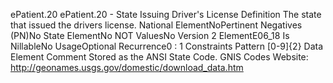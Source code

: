 

ePatient.20
ePatient.20 - State Issuing Driver's License
Definition
The state that issued the drivers license.
National ElementNoPertinent Negatives (PN)No
State ElementNo
NOT ValuesNo
Version 2 ElementE06_18
Is NillableNo
UsageOptional
Recurrence0 : 1
Constraints
Pattern
[0-9]{2}
Data Element Comment
Stored as the ANSI State Code. 
GNIS Codes Website: http://geonames.usgs.gov/domestic/download_data.htm